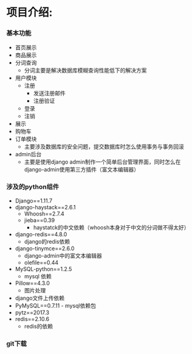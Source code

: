# 项目介绍:

### 基本功能
- 首页展示
- 商品展示
- 分词查询
	- 分词主要是解决数据库模糊查询性能低下的解决方案
- 用户模块
	- 注册
		- 发送注册邮件
		- 注册验证
	- 登录
	- 注销
- 展示
- 购物车
- 订单模块
	- 主要涉及数据库的安全问题，提交数据库时怎么使用事务与事务回滚
- admin后台
	- 主要是使用django admin制作一个简单后台管理界面，同时怎么在django-admin使用第三方插件（富文本编辑器）
### 涉及的python组件
- Django==1.11.7
- django-haystack==2.6.1
	- Whoosh==2.7.4
	- jieba==0.39
		- haystatck的中文依赖（whoosh本身对于中文的分词做不得太好）
- django-redis==4.8.0
	- django的redis依赖
- django-tinymce==2.6.0
	- django-admin中的富文本编辑器
	- olefile==0.44
- MySQL-python==1.2.5
	- mysql 依赖
- Pillow==4.3.0
	- 图片处理
- django文件上传依赖
- PyMySQL==0.7.11
		- mysql依赖包
- pytz==2017.3
- redis==2.10.6
	- redis的依赖
	
### git下载
``` git -clone 
